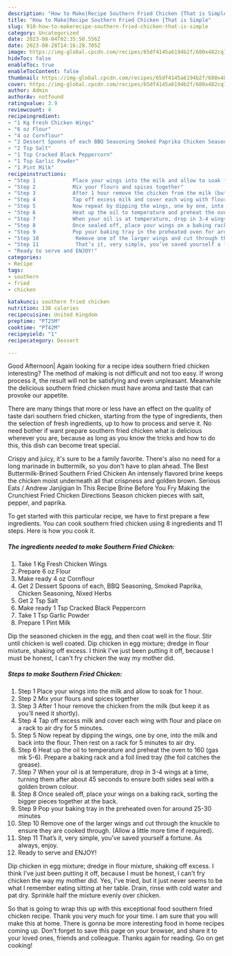 ```yaml
---
description: "How to Make|Recipe Southern Fried Chicken {That is Simple"
title: "How to Make|Recipe Southern Fried Chicken {That is Simple"
slug: 910-how-to-makerecipe-southern-fried-chicken-that-is-simple
category: Uncategorized
date: 2023-08-04T02:35:50.556Z
date: 2023-08-28T14:16:28.705Z
image: https://img-global.cpcdn.com/recipes/65df4145a6194b2f/680x482cq70/southern-fried-chicken-recipe-main-photo.jpg
hideToc: false
enableToc: true
enableTocContent: false
thumbnail: https://img-global.cpcdn.com/recipes/65df4145a6194b2f/680x482cq70/southern-fried-chicken-recipe-main-photo.jpg
cover: https://img-global.cpcdn.com/recipes/65df4145a6194b2f/680x482cq70/southern-fried-chicken-recipe-main-photo.jpg
author: Admin
authorAv: notfound
ratingvalue: 3.9
reviewcount: 4
recipeingredient:
- "1 Kg Fresh Chicken Wings"
- "6 oz Flour"
- "4 oz Cornflour"
- "2 Dessert Spoons of each BBQ Seasoning Smoked Paprika Chicken Seasoning Nixed Herbs"
- "2 Tsp Salt"
- "1 Tsp Cracked Black Peppercorn"
- "1 Tsp Garlic Powder"
- "1 Pint Milk"
recipeinstructions:
- "Step 1            Place your wings into the milk and allow to soak for 1 hour."
- "Step 2            Mix your flours and spices together"
- "Step 3            After 1 hour remove the chicken from the milk (but keep it as you’ll need it shortly)."
- "Step 4            Tap off excess milk and cover each wing with flour and place on a rack to air dry for 5 minutes."
- "Step 5            Now repeat by dipping the wings, one by one, into the milk and back into the flour. Then rest on a rack for 5 minutes to air dry."
- "Step 6            Heat up the oil to temperature and preheat the oven to 160 (gas mk 5-6). Prepare a baking rack and a foil lined tray (the foil catches the grease)."
- "Step 7            When your oil is at temperature, drop in 3-4 wings at a time, turning them after about 45 seconds to ensure both sides seal with a golden brown colour."
- "Step 8            Once sealed off, place your wings on a baking rack, sorting the bigger pieces together at the back."
- "Step 9            Pop your baking tray in the preheated oven for around 25-30 minutes"
- "Step 10            Remove one of the larger wings and cut through the knuckle to ensure they are cooked through. (Allow a little more time if required)."
- "Step 11            That’s it, very simple, you’ve saved yourself a fortune. As always, enjoy."
- "Ready to serve and ENJOY!"
categories:
- Recipe
tags:
- southern
- fried
- chicken

katakunci: southern fried chicken 
nutrition: 138 calories
recipecuisine: United Kingdom
preptime: "PT25M"
cooktime: "PT42M"
recipeyield: "1"
recipecategory: Dessert

---
```



Good Afternoon| Again looking for a recipe idea southern fried chicken interesting? The method of making is not difficult and not too easy. If wrong process it, the result will not be satisfying and even unpleasant. Meanwhile the delicious southern fried chicken must have aroma and taste that can provoke our appetite.






There are many things that more or less have an effect on the quality of taste dari southern fried chicken, starting from the type of ingredients, then the selection of fresh ingredients, up to how to process and serve it. No need bother if want prepare southern fried chicken what is delicious wherever you are, because as long as you know the tricks and how to do this, this dish can become treat  special.


Crispy and juicy, it&#39;s sure to be a family favorite. There&#39;s also no need for a long marinade in buttermilk, so you don&#39;t have to plan ahead. The Best Buttermilk-Brined Southern Fried Chicken An intensely flavored brine keeps the chicken moist underneath all that crispness and golden brown. Serious Eats / Andrew Janjigian In This Recipe Brine Before You Fry Making the Crunchiest Fried Chicken Directions Season chicken pieces with salt, pepper, and paprika.


To get started with this particular recipe, we have to first prepare a few ingredients. You can cook southern fried chicken using 8 ingredients and 11 steps. Here is how you cook it.

<!--inarticleads1-->

##### The ingredients needed to make Southern Fried Chicken:

1. Take 1 Kg Fresh Chicken Wings
1. Prepare 6 oz Flour
1. Make ready 4 oz Cornflour
1. Get 2 Dessert Spoons of each, BBQ Seasoning, Smoked Paprika, Chicken Seasoning, Nixed Herbs
1. Get 2 Tsp Salt
1. Make ready 1 Tsp Cracked Black Peppercorn
1. Take 1 Tsp Garlic Powder
1. Prepare 1 Pint Milk


Dip the seasoned chicken in the egg, and then coat well in the flour. Stir until chicken is well coated. Dip chicken in egg mixture; dredge in flour mixture, shaking off excess. I think I&#39;ve just been putting it off, because I must be honest, I can&#39;t fry chicken the way my mother did. 

<!--inarticleads2-->

##### Steps to make Southern Fried Chicken:

1. Step 1            Place your wings into the milk and allow to soak for 1 hour.
1. Step 2            Mix your flours and spices together
1. Step 3            After 1 hour remove the chicken from the milk (but keep it as you’ll need it shortly).
1. Step 4            Tap off excess milk and cover each wing with flour and place on a rack to air dry for 5 minutes.
1. Step 5            Now repeat by dipping the wings, one by one, into the milk and back into the flour. Then rest on a rack for 5 minutes to air dry.
1. Step 6            Heat up the oil to temperature and preheat the oven to 160 (gas mk 5-6). Prepare a baking rack and a foil lined tray (the foil catches the grease).
1. Step 7            When your oil is at temperature, drop in 3-4 wings at a time, turning them after about 45 seconds to ensure both sides seal with a golden brown colour.
1. Step 8            Once sealed off, place your wings on a baking rack, sorting the bigger pieces together at the back.
1. Step 9            Pop your baking tray in the preheated oven for around 25-30 minutes
1. Step 10            Remove one of the larger wings and cut through the knuckle to ensure they are cooked through. (Allow a little more time if required).
1. Step 11            That’s it, very simple, you’ve saved yourself a fortune. As always, enjoy.
1. Ready to serve and ENJOY!

Dip chicken in egg mixture; dredge in flour mixture, shaking off excess. I think I&#39;ve just been putting it off, because I must be honest, I can&#39;t fry chicken the way my mother did. Yes, I&#39;ve tried, but it just never seems to be what I remember eating sitting at her table. Drain, rinse with cold water and pat dry. Sprinkle half the mixture evenly over chicken. 

So that is going to wrap this up with this exceptional food southern fried chicken recipe. Thank you very much for your time. I am sure that you will make this at home. There is gonna be more interesting food in home recipes coming up. Don't forget to save this page on your browser, and share it to your loved ones, friends and colleague. Thanks again for reading. Go on get cooking!
